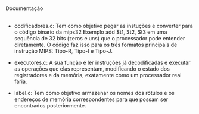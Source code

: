 #
Documentação

##
- codificadores.c: Tem como objetivo pegar as instuções e converter para o código binario da mips32
Exemplo add $t1, $t2, $t3 em uma sequência de 32 bits (zeros e uns) que o processador pode entender diretamente. 
O código faz isso para os três formatos principais de instrução MIPS: Tipo-R, Tipo-I e Tipo-J.

- executores.c: A sua função é ler instruções já decodificadas e executar as operações que elas representam, modificando o estado dos registradores e da memória, exatamente como um processador real faria.

- label.c: Tem como objetivo armazenar os nomes dos rótulos e os endereços de memória correspondentes para que possam ser encontrados posteriormente.
